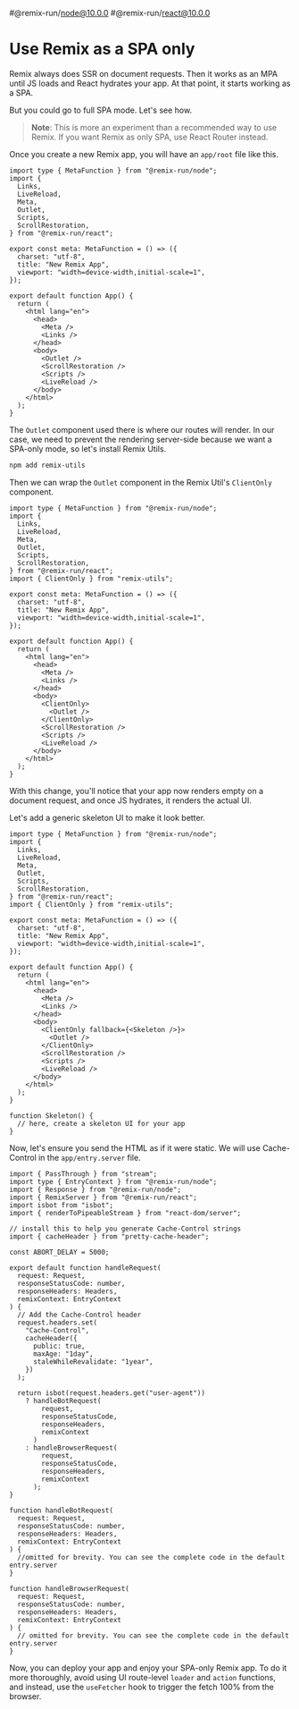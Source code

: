 #@remix-run/node@10.0.0 #@remix-run/react@10.0.0

# Use Remix as a SPA only

Remix always does SSR on document requests. Then it works as an MPA until JS loads and React hydrates your app. At that point, it starts working as a SPA.

But you could go to full SPA mode. Let's see how.

> **Note**: This is more an experiment than a recommended way to use Remix. If you want Remix as only SPA, use React Router instead.

Once you create a new Remix app, you will have an `app/root` file like this.

```tsx
import type { MetaFunction } from "@remix-run/node";
import {
  Links,
  LiveReload,
  Meta,
  Outlet,
  Scripts,
  ScrollRestoration,
} from "@remix-run/react";

export const meta: MetaFunction = () => ({
  charset: "utf-8",
  title: "New Remix App",
  viewport: "width=device-width,initial-scale=1",
});

export default function App() {
  return (
    <html lang="en">
      <head>
        <Meta />
        <Links />
      </head>
      <body>
        <Outlet />
        <ScrollRestoration />
        <Scripts />
        <LiveReload />
      </body>
    </html>
  );
}
```

The `Outlet` component used there is where our routes will render. In our case, we need to prevent the rendering server-side because we want a SPA-only mode, so let's install Remix Utils.

```sh
npm add remix-utils
```

Then we can wrap the `Outlet` component in the Remix Util's `ClientOnly` component.

```tsx
import type { MetaFunction } from "@remix-run/node";
import {
  Links,
  LiveReload,
  Meta,
  Outlet,
  Scripts,
  ScrollRestoration,
} from "@remix-run/react";
import { ClientOnly } from "remix-utils";

export const meta: MetaFunction = () => ({
  charset: "utf-8",
  title: "New Remix App",
  viewport: "width=device-width,initial-scale=1",
});

export default function App() {
  return (
    <html lang="en">
      <head>
        <Meta />
        <Links />
      </head>
      <body>
        <ClientOnly>
          <Outlet />
        </ClientOnly>
        <ScrollRestoration />
        <Scripts />
        <LiveReload />
      </body>
    </html>
  );
}
```

With this change, you'll notice that your app now renders empty on a document request, and once JS hydrates, it renders the actual UI.

Let's add a generic skeleton UI to make it look better.

```tsx
import type { MetaFunction } from "@remix-run/node";
import {
  Links,
  LiveReload,
  Meta,
  Outlet,
  Scripts,
  ScrollRestoration,
} from "@remix-run/react";
import { ClientOnly } from "remix-utils";

export const meta: MetaFunction = () => ({
  charset: "utf-8",
  title: "New Remix App",
  viewport: "width=device-width,initial-scale=1",
});

export default function App() {
  return (
    <html lang="en">
      <head>
        <Meta />
        <Links />
      </head>
      <body>
        <ClientOnly fallback={<Skeleton />}>
          <Outlet />
        </ClientOnly>
        <ScrollRestoration />
        <Scripts />
        <LiveReload />
      </body>
    </html>
  );
}

function Skeleton() {
  // here, create a skeleton UI for your app
}
```

Now, let's ensure you send the HTML as if it were static. We will use Cache-Control in the `app/entry.server` file.

```tsx
import { PassThrough } from "stream";
import type { EntryContext } from "@remix-run/node";
import { Response } from "@remix-run/node";
import { RemixServer } from "@remix-run/react";
import isbot from "isbot";
import { renderToPipeableStream } from "react-dom/server";

// install this to help you generate Cache-Control strings
import { cacheHeader } from "pretty-cache-header";

const ABORT_DELAY = 5000;

export default function handleRequest(
  request: Request,
  responseStatusCode: number,
  responseHeaders: Headers,
  remixContext: EntryContext
) {
  // Add the Cache-Control header
  request.headers.set(
    "Cache-Control",
    cacheHeader({
      public: true,
      maxAge: "1day",
      staleWhileRevalidate: "1year",
    })
  );

  return isbot(request.headers.get("user-agent"))
    ? handleBotRequest(
        request,
        responseStatusCode,
        responseHeaders,
        remixContext
      )
    : handleBrowserRequest(
        request,
        responseStatusCode,
        responseHeaders,
        remixContext
      );
}

function handleBotRequest(
  request: Request,
  responseStatusCode: number,
  responseHeaders: Headers,
  remixContext: EntryContext
) {
  //omitted for brevity. You can see the complete code in the default entry.server
}

function handleBrowserRequest(
  request: Request,
  responseStatusCode: number,
  responseHeaders: Headers,
  remixContext: EntryContext
) {
  // omitted for brevity. You can see the complete code in the default entry.server
}
```

Now, you can deploy your app and enjoy your SPA-only Remix app. To do it more thoroughly, avoid using UI route-level `loader` and `action` functions, and instead, use the `useFetcher` hook to trigger the fetch 100% from the browser.
